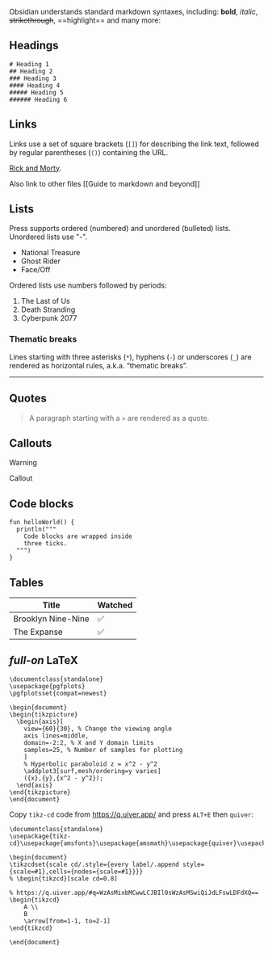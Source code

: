 Obsidian understands standard markdown syntaxes, including: **bold**, *italic*, ~~strikethrough~~, ==highlight== and many more:

## Headings

```
# Heading 1
## Heading 2
### Heading 3
#### Heading 4
##### Heading 5
###### Heading 6
```

## Links

Links use a set of square brackets (`[]`) for describing the link text, followed by regular parentheses (`()`) containing the URL.

[Rick and Morty](https://www.imdb.com/title/tt2861424/).

Also link to other files [[Guide to markdown and beyond]]

## Lists

Press supports ordered (numbered) and unordered (bulleted) lists. Unordered lists use "-".


- National Treasure
- Ghost Rider
- Face/Off


Ordered lists use numbers followed by periods:

1. The Last of Us
2. Death Stranding
3. Cyberpunk 2077

### Thematic breaks

Lines starting with three asterisks (`*`), hyphens (`-`) or underscores (`_`) are rendered as horizontal rules, a.k.a. “thematic breaks”.

---

## Quotes

> A paragraph starting with a `>` are rendered as a quote.

## Callouts

> [!warning] 
> Callout


## Code blocks

```
fun helloWorld() {
  println("""
    Code blocks are wrapped inside
    three ticks.
  """)
}
```


## Tables

| Title              | Watched |
| ------------------ | ------- |
| Brooklyn Nine-Nine | ✅       |
| The Expanse        | ✅       |

## *full-on* LaTeX



```latexsvg
\documentclass{standalone}
\usepackage{pgfplots}
\pgfplotsset{compat=newest}

\begin{document}
\begin{tikzpicture}
  \begin{axis}[
    view={60}{30}, % Change the viewing angle
    axis lines=middle,
    domain=-2:2, % X and Y domain limits
    samples=25, % Number of samples for plotting
    ]
    % Hyperbolic paraboloid z = x^2 - y^2
    \addplot3[surf,mesh/ordering=y varies] 
    ({x},{y},{x^2 - y^2});
  \end{axis}
\end{tikzpicture}
\end{document}

```

Copy `tikz-cd` code from https://q.uiver.app/ and press `ALT+E` then `quiver`:

```latexsvg
\documentclass{standalone}
\usepackage{tikz-cd}\usepackage{amsfonts}\usepackage{amsmath}\usepackage{quiver}\usepackage{mathrsfs}

\begin{document}
\tikzcdset{scale cd/.style={every label/.append style={scale=#1},cells={nodes={scale=#1}}}}
% \begin{tikzcd}[scale cd=0.8]

% https://q.uiver.app/#q=WzAsMixbMCwwLCJBIl0sWzAsMSwiQiJdLFswLDFdXQ==
\begin{tikzcd}
	A \\
	B
	\arrow[from=1-1, to=2-1]
\end{tikzcd}

\end{document}
```

